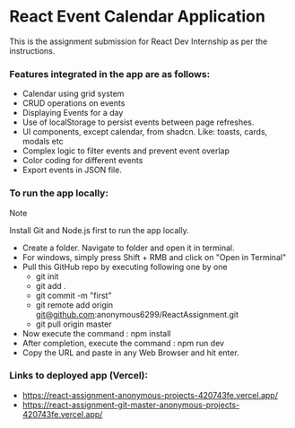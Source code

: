 # React Event Calendar Application

This is the assignment submission for React Dev Internship as per the instructions.

### Features integrated in the app are as follows: 
- Calendar using grid system
- CRUD operations on events
- Displaying Events for a day
- Use of localStorage to persist events between page refreshes.
- UI components, except calendar, from shadcn. Like: toasts, cards, modals etc
- Complex logic to filter events and prevent event overlap
- Color coding for different events
- Export events in JSON file.

### To run the app locally:
> [!NOTE]
> Install Git and Node.js first to run the app locally.
- Create a folder. Navigate to folder and open it in terminal.
- For windows, simply press Shift + RMB and click on "Open in Terminal"
- Pull this GitHub repo by executing following one by one
    - git init
    - git add .
    - git commit -m "first"
    - git remote add origin git@github.com:anonymous6299/ReactAssignment.git
    - git pull origin master
- Now execute the command : npm install 
- After completion, execute the command : npm run dev
- Copy the URL and paste in any Web Browser and hit enter.

### Links to deployed app (Vercel):
- https://react-assignment-anonymous-projects-420743fe.vercel.app/
- https://react-assignment-git-master-anonymous-projects-420743fe.vercel.app/

